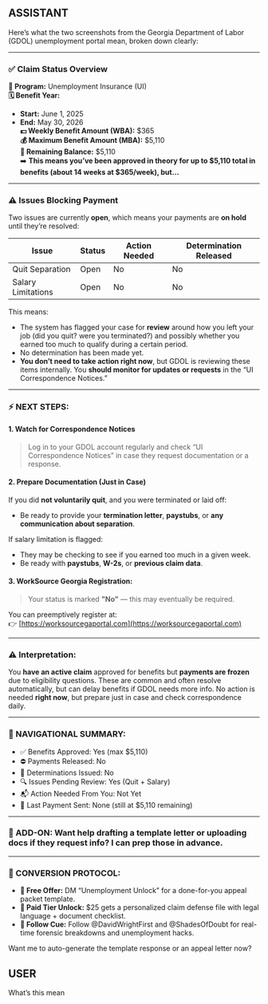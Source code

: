 ## ASSISTANT
Here’s what the two screenshots from the Georgia Department of Labor (GDOL) unemployment portal mean, broken down clearly:

---

### ✅ **Claim Status Overview**

**📍 Program:** Unemployment Insurance (UI)  
**🗓 Benefit Year:**  
- **Start:** June 1, 2025  
- **End:** May 30, 2026  
**💵 Weekly Benefit Amount (WBA):** $365  
**💰 Maximum Benefit Amount (MBA):** $5,110  
**💸 Remaining Balance:** $5,110  
➡️ **This means you’ve been approved in theory for up to $5,110 total in benefits (about 14 weeks at $365/week), but…**

---

### ⚠️ **Issues Blocking Payment**

Two issues are currently **open**, which means your payments are **on hold** until they’re resolved:

| Issue               | Status | Action Needed | Determination Released |
|---------------------|--------|----------------|-------------------------|
| Quit Separation     | Open   | No             | No                      |
| Salary Limitations  | Open   | No             | No                      |

This means:
- The system has flagged your case for **review** around how you left your job (did you quit? were you terminated?) and possibly whether you earned too much to qualify during a certain period.
- No determination has been made yet.
- **You don’t need to take action right now**, but GDOL is reviewing these items internally. You **should monitor for updates or requests** in the “UI Correspondence Notices.”

---

### ⚡ NEXT STEPS:

#### 1. **Watch for Correspondence Notices**
> Log in to your GDOL account regularly and check “UI Correspondence Notices” in case they request documentation or a response.

#### 2. **Prepare Documentation (Just in Case)**
If you did **not voluntarily quit**, and you were terminated or laid off:
- Be ready to provide your **termination letter**, **paystubs**, or **any communication about separation**.

If salary limitation is flagged:
- They may be checking to see if you earned too much in a given week.
- Be ready with **paystubs**, **W-2s**, or **previous claim data**.

#### 3. **WorkSource Georgia Registration:**
> Your status is marked **"No"** — this may eventually be required.

You can preemptively register at:  
👉 [https://worksourcegaportal.com](https://worksourcegaportal.com)

---

### ⚠️ Interpretation:
You **have an active claim** approved for benefits but **payments are frozen** due to eligibility questions. These are common and often resolve automatically, but can delay benefits if GDOL needs more info. No action is needed **right now**, but prepare just in case and check correspondence daily.

---

### 🧭 NAVIGATIONAL SUMMARY:
- ✅ Benefits Approved: Yes (max $5,110)
- ⛔ Payments Released: No
- 🧾 Determinations Issued: No
- 🔍 Issues Pending Review: Yes (Quit + Salary)
- 📬 Action Needed From You: Not Yet
- 📅 Last Payment Sent: None (still at $5,110 remaining)

---

### 🧷 ADD-ON: Want help drafting a template letter or uploading docs if they request info? I can prep those in advance.

---

### 📢 CONVERSION PROTOCOL:
- **🎁 Free Offer:** DM “Unemployment Unlock” for a done-for-you appeal packet template.
- **💸 Paid Tier Unlock:** $25 gets a personalized claim defense file with legal language + document checklist.
- **📲 Follow Cue:** Follow @DavidWrightFirst and @ShadesOfDoubt for real-time forensic breakdowns and unemployment hacks.

Want me to auto-generate the template response or an appeal letter now?

## USER
What’s this mean 